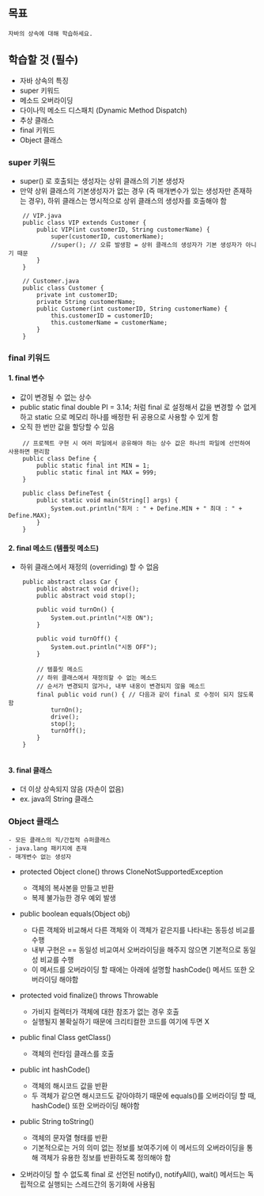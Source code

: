 ## 목표
    자바의 상속에 대해 학습하세요.

## 학습할 것 (필수)
- 자바 상속의 특징
- super 키워드
- 메소드 오버라이딩
- 다이나믹 메소드 디스패치 (Dynamic Method Dispatch)
- 추상 클래스
- final 키워드
- Object 클래스

### super 키워드
- super() 로 호출되는 생성자는 상위 클래스의 기본 생성자
- 만약 상위 클래스의 기본생성자가 없는 경우 (즉 매개변수가 있는 생성자만 존재하는 경우), 하위 클래스는 명시적으로 상위 클래스의 생성자를 호출해야 함

```
    // VIP.java
    public class VIP extends Customer {
        public VIP(int customerID, String customerName) {
            super(customerID, customerName);
            //super(); // 오류 발생함 = 상위 클래스의 생성자가 기본 생성자가 아니기 때문
        }
    }
    
    // Customer.java
    public class Customer {
        private int customerID;
        private String customerName;
        public Customer(int customerID, String customerName) {
            this.customerID = customerID;
            this.customerName = customerName;
        }
    }
```

### final 키워드
#### 1. final 변수
- 값이 변경될 수 없는 상수
- public static final double PI = 3.14; 처럼 final 로 설정해서 값을 변경할 수 없게 하고 static 으로 메모리 하나를 배정한 뒤 공용으로 사용할 수 있게 함
- 오직 한 번만 값을 할당할 수 있음

```
    // 프로젝트 구현 시 여러 파일에서 공유해야 하는 상수 값은 하나의 파일에 선언하여 사용하면 편리함
    public class Define {
        public static final int MIN = 1;
        public static final int MAX = 999;
    }
    
    public class DefineTest {
        public static void main(String[] args) {
            System.out.println("최저 : " + Define.MIN + " 최대 : " + Define.MAX);
        }
    }
```

#### 2. final 메소드 (템플릿 메소드)
- 하위 클래스에서 재정의 (overriding) 할 수 없음

```
    public abstract class Car {
        public abstract void drive();
        public abstract void stop();
        
        public void turnOn() {
            System.out.println("시동 ON");
        }
        
        public void turnOff() {
            System.out.println("시동 OFF");
        }
        
        // 템플릿 메소드
        // 하위 클래스에서 재정의할 수 없는 메소드
        // 순서가 변경되지 않거나, 내부 내옹이 변경되지 않을 메소드
        final public void run() { // 다음과 같이 final 로 수정이 되지 않도록 함 
            turnOn();
            drive();
            stop();
            turnOff();
        }    
    }
    
```

#### 3. final 클래스
- 더 이상 상속되지 않음 (자손이 없음)
- ex. java의 String 클래스


### Object 클래스
    - 모든 클래스의 직/간접적 슈퍼클래스
    - java.lang 패키지에 존재
    - 매개변수 없는 생성자

- protected Object clone() throws CloneNotSupportedException
    - 객체의 복사본을 만들고 반환
    - 복제 불가능한 경우 예외 발생
- public boolean equals(Object obj)
    - 다른 객체와 비교해서 다른 객체와 이 객체가 같은지를 나타내는 동등성 비교를 수행
    - 내부 구현은 == 동일성 비교여서 오버라이딩을 해주지 않으면 기본적으로 동일성 비교를 수행
    - 이 메서드를 오버라이딩 할 때에는 아래에 설명할 hashCode() 메서드 또한 오버라이딩 해야함
- protected void finalize() throws Throwable
    - 가비지 컬렉터가 객체에 대한 참조가 없는 경우 호출 
    - 실행될지 불확실하기 때문에 크리티컬한 코드를 여기에 두면 X
- public final Class getClass()
    - 객체의 런타임 클래스를 호출
- public int hashCode()
    - 객체의 해시코드 값을 반환
    - 두 객체가 같으면 해시코드도 같아야하기 때문에 equals()를 오버라이딩 할 때, hashCode() 또한 오버라이딩 해야함
- public String toString()
    - 객체의 문자열 형태를 반환 
    - 기본적으로는 거의 의미 없는 정보를 보여주기에 이 메서드의 오버라이딩을 통해 객체가 유용한 정보를 반환하도록 정의해야 함 

- 오버라이딩 할 수 없도록 final 로 선언된 notify(), notifyAll(), wait() 메서드는 독립적으로 실행되는 스레드간의 동기화에 사용됨


